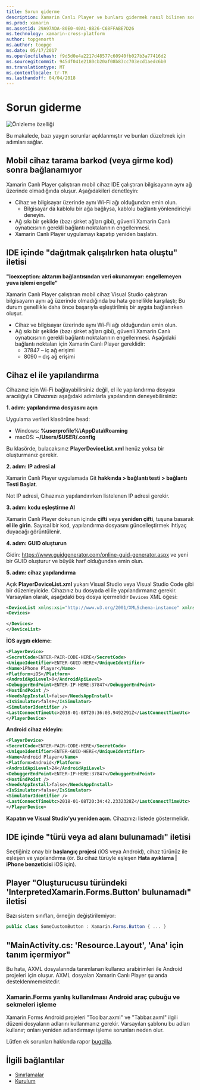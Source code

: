 ```yaml
---
title: Sorun giderme
description: Xamarin Canlı Player ve bunları gidermek nasıl bilinen sorunlar.
ms.prod: xamarin
ms.assetid: 29A97ADA-80E0-40A1-8B26-C68FFABE7D26
ms.technology: xamarin-cross-platform
author: topgenorth
ms.author: toopge
ms.date: 05/17/2017
ms.openlocfilehash: f9d5d0e4a2217d48577c60940fb027b3a77416d2
ms.sourcegitcommit: 945df041e2180cb20af08b83cc703ecd1aedc6b0
ms.translationtype: MT
ms.contentlocale: tr-TR
ms.lasthandoff: 04/04/2018
---
```

# <a name="troubleshooting"></a>Sorun giderme

![Önizleme özelliği](~/media/shared/preview.png)

Bu makalede, bazı yaygın sorunlar açıklanmıştır ve bunları düzeltmek için adımları sağlar.


## <a name="mobile-device-does-not-connect-after-scanning-barcode-or-entering-code"></a>Mobil cihaz tarama barkod (veya girme kod) sonra bağlanamıyor

Xamarin Canlı Player çalıştıran mobil cihaz IDE çalıştıran bilgisayarın aynı ağ üzerinde olmadığında oluşur. Aşağıdakileri denetleyin:

- Cihaz ve bilgisayar üzerinde aynı Wi-Fi ağı olduğundan emin olun.
  - Bilgisayar da kablolu bir ağa bağlıysa, kablolu bağlantı yönlendiriciyi deneyin.
- Ağ sıkı bir şekilde (bazı şirket ağları gibi), güvenli Xamarin Canlı oynatıcısının gerekli bağlantı noktalarının engellenmesi.
- Xamarin Canlı Player uygulamayı kapatıp yeniden başlatın.


## <a name="error-while-trying-to-deploy-message-in-ide"></a>IDE içinde "dağıtmak çalışılırken hata oluştu" iletisi

**"Ioexception: aktarım bağlantısından veri okunamıyor: engellemeyen yuva işlemi engelle"**

Xamarin Canlı Player çalıştıran mobil cihaz Visual Studio çalıştıran bilgisayarın aynı ağ üzerinde olmadığında bu hata genellikle karşılaştı; Bu durum genellikle daha önce başarıyla eşleştirilmiş bir aygıta bağlanırken oluşur.

* Cihaz ve bilgisayar üzerinde aynı Wi-Fi ağı olduğundan emin olun.
* Ağ sıkı bir şekilde (bazı şirket ağları gibi), güvenli Xamarin Canlı oynatıcısının gerekli bağlantı noktalarının engellenmesi. Aşağıdaki bağlantı noktaları için Xamarin Canlı Player gereklidir:
  * 37847 – iç ağ erişimi 
  * 8090 – dış ağ erişimi

## <a name="manually-configure-device"></a>Cihaz el ile yapılandırma

Cihazınız için Wi-Fi bağlayabilirsiniz değil, el ile yapılandırma dosyası aracılığıyla Cihazınızı aşağıdaki adımlarla yapılandırın deneyebilirsiniz:

**1. adım: yapılandırma dosyasını açın**

Uygulama verileri klasörüne head:

* Windows: **%userprofile%\AppData\Roaming**
* macOS: **~/Users/$USER/.config**

Bu klasörde, bulacaksınız **PlayerDeviceList.xml** henüz yoksa bir oluşturmanız gerekir.

**2. adım: IP adresi al**

Xamarin Canlı Player uygulamada Git **hakkında > bağlantı testi > bağlantı Testi Başlat**.

Not IP adresi, Cihazınızı yapılandırırken listelenen IP adresi gerekir.

**3. adım: kodu eşleştirme Al**

Xamarin Canlı Player dokunun içinde **çifti** veya **yeniden çifti**, tuşuna basarak **el ile girin**. Sayısal bir kod, yapılandırma dosyasını güncelleştirmek ihtiyaç duyacağı görüntülenir.

**4. adım: GUID oluşturun**

Gidin: https://www.guidgenerator.com/online-guid-generator.aspx ve yeni bir GUID oluşturur ve büyük harf olduğundan emin olun.


**5. adım: cihaz yapılandırma**

Açık **PlayerDeviceList.xml** yukarı Visual Studio veya Visual Studio Code gibi bir düzenleyicide. Cihazınız bu dosyada el ile yapılandırmanız gerekir. Varsayılan olarak, aşağıdaki boş dosya içermelidir `Devices` XML öğesi:

```xml
<DeviceList xmlns:xsi="http://www.w3.org/2001/XMLSchema-instance" xmlns:xsd="http://www.w3.org/2001/XMLSchema">
<Devices>

</Devices>
</DeviceList>
```

**İOS aygıtı ekleme:**

```xml
<PlayerDevice>
<SecretCode>ENTER-PAIR-CODE-HERE</SecretCode>
<UniqueIdentifier>ENTER-GUID-HERE</UniqueIdentifier>
<Name>iPhone Player</Name>
<Platform>iOS</Platform>
<AndroidApiLevel>0</AndroidApiLevel>
<DebuggerEndPoint>ENTER-IP-HERE:37847</DebuggerEndPoint>
<HostEndPoint />
<NeedsAppInstall>false</NeedsAppInstall>
<IsSimulator>false</IsSimulator>
<SimulatorIdentifier />
<LastConnectTimeUtc>2018-01-08T20:36:03.9492291Z</LastConnectTimeUtc>
</PlayerDevice>
```


**Android cihaz ekleyin:**

```xml
<PlayerDevice>
<SecretCode>ENTER-PAIR-CODE-HERE</SecretCode>
<UniqueIdentifier>ENTER-GUID-HERE</UniqueIdentifier>
<Name>Android Player</Name>
<Platform>Android</Platform>
<AndroidApiLevel>24</AndroidApiLevel>
<DebuggerEndPoint>ENTER-IP-HERE:37847</DebuggerEndPoint>
<HostEndPoint />
<NeedsAppInstall>false</NeedsAppInstall>
<IsSimulator>false</IsSimulator>
<SimulatorIdentifier />
<LastConnectTimeUtc>2018-01-08T20:34:42.2332328Z</LastConnectTimeUtc>
</PlayerDevice>
```

**Kapatın ve Visual Studio'yu yeniden açın.** Cihazınızı listede göstermelidir.


## <a name="type-or-namespace-cannot-be-found-message-in-ide"></a>IDE içinde "türü veya ad alanı bulunamadı" iletisi

Seçtiğiniz onay bir **başlangıç projesi** (iOS veya Android), cihaz türünüz ile eşleşen ve yapılandırma (ör. Bu cihaz türüyle eşleşen **Hata ayıklama | iPhone benzeticisi** iOS için).

## <a name="constructor-on-type-interpretedxamarinformsbutton-not-found-message-in-player"></a>Player "Oluşturucusu türündeki 'InterpretedXamarin.Forms.Button' bulunamadı" iletisi

Bazı sistem sınıfları, örneğin değiştirilemiyor:

```csharp
public class SomeCustomButton : Xamarin.Forms.Button { ... }
```

## <a name="mainactivitycs-resourcelayout-does-not-contain-a-definition-for-main"></a>"MainActivity.cs: 'Resource.Layout', 'Ana' için tanım içermiyor"

Bu hata, AXML dosyalarında tanımlanan kullanıcı arabirimleri ile Android projeleri için oluşur.
AXML dosyaları Xamarin Canlı Player şu anda desteklenmemektedir.

### <a name="android-toolbar-and-tabs-render-incorrectly-using-xamarinforms"></a>Xamarin.Forms yanlış kullanılması Android araç çubuğu ve sekmeleri işleme

Xamarin.Forms Android projeleri "Toolbar.axml" ve "Tabbar.axml" ilgili düzeni dosyaların adlarını kullanmanız gerekir. Varsayılan şablonu bu adları kullanır; onları yeniden adlandırmayı işleme sorunları neden olur.


Lütfen ek sorunları hakkında rapor [bugzilla](https://aka.ms/live-player-report-issue).


## <a name="related-links"></a>İlgili bağlantılar

- [Sınırlamalar](~/tools/live-player/limitations.md)
- [Kurulum](~/tools/live-player/install.md)
